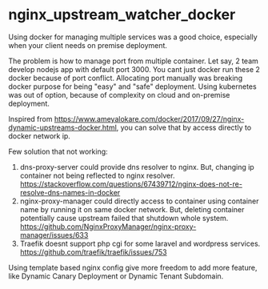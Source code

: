 # nginx_upstream_watcher_docker

Using docker for managing multiple services was a good choice, especially when your client needs on premise deployment.

The problem is how to manage port from multiple container.
Let say, 2 team develop nodejs app with default port 3000.
You cant just docker run these 2 docker because of port conflict.
Allocating port manually was breaking docker purpose for being "easy" and "safe" deployment.
Using kubernetes was out of option, because of complexity on cloud and on-premise deployment.

Inspired from https://www.ameyalokare.com/docker/2017/09/27/nginx-dynamic-upstreams-docker.html, 
you can solve that by access directly to docker network ip.

Few solution that not working:
1. dns-proxy-server could provide dns resolver to nginx. But, changing ip container not being reflected to nginx resolver.
https://stackoverflow.com/questions/67439712/nginx-does-not-re-resolve-dns-names-in-docker
2. nginx-proxy-manager could directly access to container using container name by running it on same docker network.
But, deleting container potentially cause upstream failed that shutdown whole system.
https://github.com/NginxProxyManager/nginx-proxy-manager/issues/633
3. Traefik doesnt support php cgi for some laravel and wordpress services.
https://github.com/traefik/traefik/issues/753

Using template based nginx config give more freedom to add more feature, like Dynamic Canary Deployment or Dynamic Tenant Subdomain.

